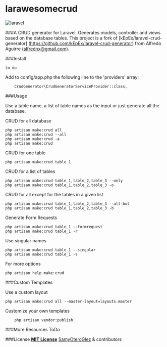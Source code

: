 # larawesomecrud

![laravel](https://cloud.githubusercontent.com/assets/8644532/22171498/74ab9b60-df5d-11e6-8e20-4617a38a8fec.png)

###A CRUD generator for Laravel. Generates models, controller and views based on the database tables. 
This project is a fork of [kEpEx/laravel-crud-generator] (https://github.com/kEpEx/laravel-crud-generator) from Alfredo Aguirre (alfrednx@gmail.com).

###Install

	to do


Add to config/app.php the following line to the 'providers' array:

    	CrudGenerator\CrudGeneratorServiceProvider::class,


###Usage

Use a table name, a list of table names as the input or just generate all the database.

CRUD for all database

	php artisan make:crud all
	php artisan make:crud --all
	php artisan make:crud -a
	php artisan make:crud

CRUD for one table

	php artisan make:crud table_1
	
CRUD for a list of tables

	php artisan make:crud table_1,table_2,table_3 --only
	php artisan make:crud table_1,table_2,table_3 -o

CRUD for all except for the tables in a given list

	php artisan make:crud table_1,table_2,table_3 --all-but
	php artisan make:crud table_1,table_2,table_3 -b

Generate Form Requests

	php artisan make:crud table_1 --formrequest
	php artisan make:crud table_1 -r

Use singular names

	php artisan make:crud table_1 --singular
	php artisan make:crud table_1 -s

For more options 

	php artisan help make:crud

###Custom Templates

Use a custom layout

	php artisan make:crud all --master-layout=layouts.master 

Customize your own templates

    	php artisan vendor:publish

###More Resources
ToDo

###License
**[MIT License](./LICENSE)**
[SamyOteroGlez](http://github.com/SamyOteroGlez) & contributors


